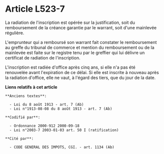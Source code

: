 # Article L523-7

La radiation de l'inscription est opérée sur la justification, soit du remboursement de la créance garantie par le warrant,
soit d'une mainlevée régulière.

L'emprunteur qui a remboursé son warrant fait constater le remboursement au greffe du tribunal de commerce et mention du
remboursement ou de la mainlevée est faite sur le registre tenu par le greffier qui lui délivre un certificat de radiation de
l'inscription.

L'inscription est radiée d'office après cinq ans, si elle n'a pas été renouvelée avant l'expiration de ce délai. Si elle est
inscrite à nouveau après la radiation d'office, elle ne vaut, à l'égard des tiers, que du jour de la date.

**Liens relatifs à cet article**

	**Anciens textes**:

	  - Loi du 8 août 1913 - art. 7 (Ab)
	  - Loi n°1913-08-08 du 8 août 1913 - art. 7 (Ab)

	**Codifié par**:

	  - Ordonnance 2000-912 2000-09-18
	  - Loi n°2003-7 2003-01-03 art. 50 I (ratification)

	**Cité par**:

	  - CODE GENERAL DES IMPOTS, CGI. - art. 1134 (Ab)
